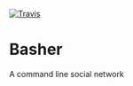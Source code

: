 [![Travis](https://img.shields.io/travis/ilredeitopi/Basher.svg)](https://travis-ci.org/ilredeitopi/Basher)

# Basher
A command line social network
